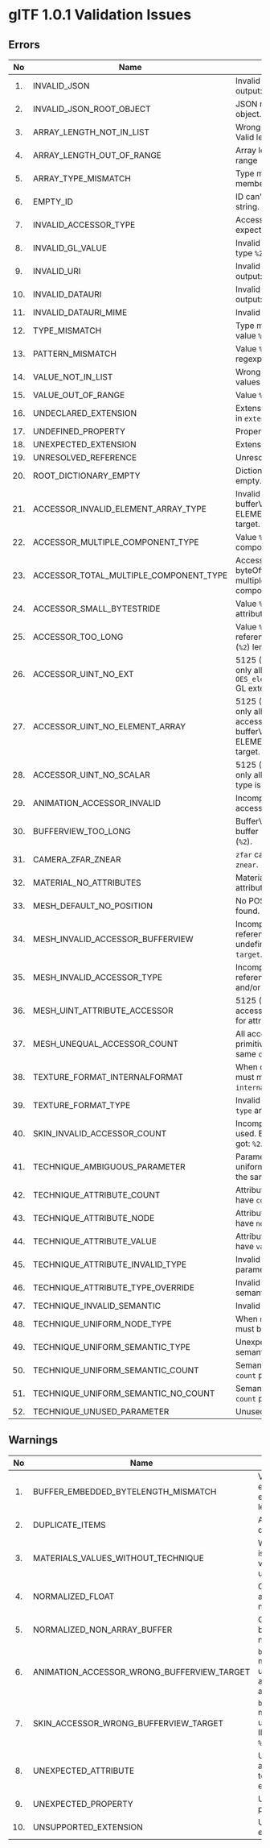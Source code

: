 # glTF 1.0.1 Validation Issues
## Errors
| No | Name | Message |
|:-:|------------|-------------|
| 1. | INVALID_JSON | Invalid JSON data. Parser output: %1 |
| 2. | INVALID_JSON_ROOT_OBJECT | JSON root must be an object. |
| 3. | ARRAY_LENGTH_NOT_IN_LIST | Wrong array length `%1`. Valid lengths are: `%2`. |
| 4. | ARRAY_LENGTH_OUT_OF_RANGE | Array length `%1` out of range |
| 5. | ARRAY_TYPE_MISMATCH | Type mismatch. Array member `%1` isn't a `%2` |
| 6. | EMPTY_ID | ID can't be an empty string. |
| 7. | INVALID_ACCESSOR_TYPE | Accessor of type `%1` expected. Got `%2`. |
| 8. | INVALID_GL_VALUE | Invalid value `%1` for GL type `%2`. |
| 9. | INVALID_URI | Invalid URI `%1`. Parser output: %2 |
| 10. | INVALID_DATAURI | Invalid Data URI. Parser output: %1 |
| 11. | INVALID_DATAURI_MIME | Invalid MIME type `%1`. |
| 12. | TYPE_MISMATCH | Type mismatch. Property value `%1` isn't a `%2`. |
| 13. | PATTERN_MISMATCH | Value `%1` doesn't match regexp pattern `%2`. |
| 14. | VALUE_NOT_IN_LIST | Wrong value `%1`. Valid values are `%2`. |
| 15. | VALUE_OUT_OF_RANGE | Value `%1` out of range. |
| 16. | UNDECLARED_EXTENSION | Extension wasn't declared in `extensionsUsed`. |
| 17. | UNDEFINED_PROPERTY | Property must be defined. |
| 18. | UNEXPECTED_EXTENSION | Extension unexpected. |
| 19. | UNRESOLVED_REFERENCE | Unresolved reference: `%1`. |
| 20. | ROOT_DICTIONARY_EMPTY | Dictionary mustn't be empty. |
| 21. | ACCESSOR_INVALID_ELEMENT_ARRAY_TYPE | Invalid value `%1` for bufferView with ELEMENT_ARRAY_BUFFER target. |
| 22. | ACCESSOR_MULTIPLE_COMPONENT_TYPE | Value `%1` isn't a multiple of componentType length `%2`. |
| 23. | ACCESSOR_TOTAL_MULTIPLE_COMPONENT_TYPE | Accessor's total byteOffset `%1` isn't a multiple of a componentType length `%2`. |
| 24. | ACCESSOR_SMALL_BYTESTRIDE | Value `%1` is less than an attribute length `%2`. |
| 25. | ACCESSOR_TOO_LONG | Value `%1` exceeds referenced bufferView (`%2`) length `%3`. |
| 26. | ACCESSOR_UINT_NO_EXT | 5125 (UNSIGNED_INT) is only allowed when the `OES_element_index_uint` GL extension used. |
| 27. | ACCESSOR_UINT_NO_ELEMENT_ARRAY | 5125 (UNSIGNED_INT) is only allowed when the accessor references bufferView with ELEMENT_ARRAY_BUFFER target. |
| 28. | ACCESSOR_UINT_NO_SCALAR | 5125 (UNSIGNED_INT) is only allowed when the type is SCALAR. |
| 29. | ANIMATION_ACCESSOR_INVALID | Incompatible animation accessor `%1`. |
| 30. | BUFFERVIEW_TOO_LONG | BufferView doesn't fit buffer (`%1`) byteLength (`%2`). |
| 31. | CAMERA_ZFAR_ZNEAR | `zfar` can't be equal to `znear`. |
| 32. | MATERIAL_NO_ATTRIBUTES | Material can't refer attribute parameters. |
| 33. | MESH_DEFAULT_NO_POSITION | No POSITION attribute found. |
| 34. | MESH_INVALID_ACCESSOR_BUFFERVIEW | Incompatible accessor referenced: bufferView is undefined or has wrong `target`. |
| 35. | MESH_INVALID_ACCESSOR_TYPE | Incompatible accessor referenced: wrong `type` and/or `componentType`. |
| 36. | MESH_UINT_ATTRIBUTE_ACCESSOR | 5125 (UNSIGNED_INT) accessors aren't allowed for attributes. |
| 37. | MESH_UNEQUAL_ACCESSOR_COUNT | All accessors of the same primitive must have the same `count`. |
| 38. | TEXTURE_FORMAT_INTERNALFORMAT | When defined, `format` must match `internalformat`. |
| 39. | TEXTURE_FORMAT_TYPE | Invalid combination of `type` and `format`. |
| 40. | SKIN_INVALID_ACCESSOR_COUNT | Incompatible accessor used. Expected count: `%1`, got: `%2`. |
| 41. | TECHNIQUE_AMBIGUOUS_PARAMETER | Parameter can't be uniform and attribute at the same time. |
| 42. | TECHNIQUE_ATTRIBUTE_COUNT | Attribute parameter can't have `count` property. |
| 43. | TECHNIQUE_ATTRIBUTE_NODE | Attribute parameter can't have `node` property. |
| 44. | TECHNIQUE_ATTRIBUTE_VALUE | Attribute parameter can't have `value` property. |
| 45. | TECHNIQUE_ATTRIBUTE_INVALID_TYPE | Invalid type `%1` for attribute parameter. |
| 46. | TECHNIQUE_ATTRIBUTE_TYPE_OVERRIDE | Invalid type override for semantic `%1`. |
| 47. | TECHNIQUE_INVALID_SEMANTIC | Invalid `semantic` value (`%1`). |
| 48. | TECHNIQUE_UNIFORM_NODE_TYPE | When `node` is defined, `type` must be FLOAT_MAT4. |
| 49. | TECHNIQUE_UNIFORM_SEMANTIC_TYPE | Unexpected type `%1` for semantic `%2`. |
| 50. | TECHNIQUE_UNIFORM_SEMANTIC_COUNT | Semantic `%1` can't have `count` property. |
| 51. | TECHNIQUE_UNIFORM_SEMANTIC_NO_COUNT | Semantic `%1` must have `count` property. |
| 52. | TECHNIQUE_UNUSED_PARAMETER | Unused parameter. |

## Warnings
| No | Name | Message |
|:-:|------------|-------------|
| 1. | BUFFER_EMBEDDED_BYTELENGTH_MISMATCH | Value `%1` is not equal to the embedded data length `%2`. |
| 2. | DUPLICATE_ITEMS | Array contains duplicate items. |
| 3. | MATERIALS_VALUES_WITHOUT_TECHNIQUE | When technique is undefined, values must be undefined too. |
| 4. | NORMALIZED_FLOAT | Only non-float attributes can be normalized. |
| 5. | NORMALIZED_NON_ARRAY_BUFFER | Only vertex array buffer data can be normalized. |
| 6. | ANIMATION_ACCESSOR_WRONG_BUFFERVIEW_TARGET | `bufferView.target` must be undefined for an animation accessor `%1`. |
| 7. | SKIN_ACCESSOR_WRONG_BUFFERVIEW_TARGET | `bufferView.target` must be undefined for an IBM skin accessor `%1`. |
| 8. | UNEXPECTED_ATTRIBUTE | Unexpected attribute `%1` for `%2` technique or extension. |
| 9. | UNEXPECTED_PROPERTY | Unexpected property. |
| 10. | UNSUPPORTED_EXTENSION | Unsupported extension `%1`. |
